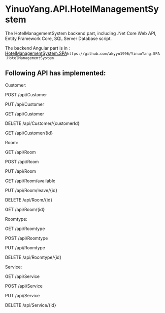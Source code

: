 # YinuoYang.API.HotelManagementSystem
The HotelManagementSystem backend part, including .Net Core Web API, Entity Framework Core, SQL Server Database script.

The backend Angular part is in : [HotelManagementSystem.SPA](https://github.com/akyyn1996/YinuoYang.SPA.HotelManagementSystem)`https://github.com/akyyn1996/YinuoYang.SPA.HotelManagementSystem`




## Following API has implemented:


Customer:

POST
​/api​/Customer

PUT
​/api​/Customer

GET
​/api​/Customer

DELETE
​/api​/Customer​/{customerId}

GET
​/api​/Customer​/{id}

Room:

GET
​/api​/Room

POST
​/api​/Room

PUT
​/api​/Room

GET
​/api​/Room​/available

PUT
​/api​/Room​/leave​/{id}

DELETE
​/api​/Room​/{id}

GET
​/api​/Room​/{id}

Roomtype:

GET
​/api​/Roomtype

POST
​/api​/Roomtype

PUT
​/api​/Roomtype

DELETE
​/api​/Roomtype​/{id}

Service:

GET
​/api​/Service

POST
​/api​/Service

PUT
​/api​/Service

DELETE
​/api​/Service​/{id}
